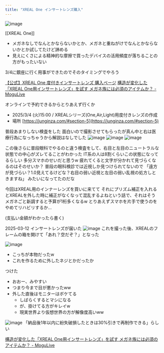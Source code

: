 ```yaml
---
title: "XREAL One インサートレンズ購入"
---
```


![image](https://gyazo.com/596c4b39ae82597bae2ddff80f77c99e/thumb/1000)

[[XREAL One]]
- メガネなしでなんとかならないかとか、メガネと重ねがけでなんとかならないかとか試してたけど諦める
- 見えにくさによる精神的な摩擦で買ったデバイスの活用頻度が落ちることの方がもったいない

3/4に銀座に行く用事ができたのでそのタイミングでやろう

[【公式】XREAL One 度付きインサートレンズ 購入ページ](https://junginza.com/xreal_one/)
[構造が変化した「XREAL One用インサートレンズ」を試す メガネ族には必須のアイテムか？ - MoguLive](https://www.moguravr.com/xreal-one-insert-lens/)

オンラインで予約できるからとりあえず行くか
- 2025/3/4 (火)15:00  /  XREALシリーズ(One,Air,Light)用度付きレンズの作成
- 場所 [https://junginza.com/#section-5](https://junginza.com/#section-5)


普段あまりしない検査をした
面白いので撮影させてもらったが真ん中と右は医療行為になっちゃうから解説はなしでした
![image](https://gyazo.com/8c0982569263e05c2aa5a803cad4f9d9/thumb/1000)
![image](https://gyazo.com/40ed6c3193ce6c6eb4e18f39f773c5dc/thumb/1000)
![image](https://gyazo.com/04c94a91fc4675b390c3308c14754662/thumb/1000)


この後さらに普段眼科でやるのと違う検査をして、右目と左目のニュートラルな状態での中心がズレてることがわかった
IT系の人は8割くらいこの状態になってるらしい
多分スマホのせいだと思うw
疲れてくると文字が分かれて見づらくなるのはそのせいか？
普段の眼科検診では近視しか見つけられてないので
「遠方が見づらい？1.0見えてるけどな？右目の弱い近視と左目の弱い乱視の処方しときますね」
みたいになってたのだな

今回はXREAL用のインナーレンズを買いに来てて
それにプリズム補正を入れるとXREALを外した時に補正がなくなって混乱するよねという話で、それはそう
メガネごと新調すると予算が1桁多くなるw
とりあえずスマホを片手で使うのをやめてリハビリするか…

(支払い金額がわかったら書く)

2025-03-12 インサートレンズが届いた
![image](https://gyazo.com/d5b48e72ed6086a91cad762a9bae8b26/thumb/1000)
これを撮った後、XREALのフレームの箱を開けて「あれ？空だぞ？」となった

![image](https://gyazo.com/ab8b62751abecf233096cb56123cb9f4/thumb/1000)
- こっちが本物だったw
- これを作るために外したネジとかだったか

つけた
- おおー、みやすい
- つまり今まで目が悪かったww
- 外した直後はモニターはボケてる
    - しばらくするとマシになる
    - が、掛けてる方がキレイw
    - 現実世界より仮想世界の方が解像度高いww

![image](https://gyazo.com/4e44eb8f0a922967154471db1aef4582/thumb/1000)
「納品後1年以内に紛失破損したときは30%引きで再制作できる」らしい


[構造が変化した「XREAL One用インサートレンズ」を試す メガネ族には必須のアイテムか？ - MoguLive](https://www.moguravr.com/xreal-one-insert-lens/)
